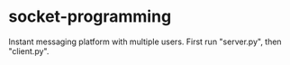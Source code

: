# socket-programming
Instant messaging platform with multiple users. First run "server.py", then "client.py".
